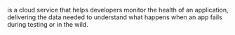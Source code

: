 is a cloud service that helps developers monitor the health of an application, delivering the data needed to understand what happens when an app fails during testing or in the wild.